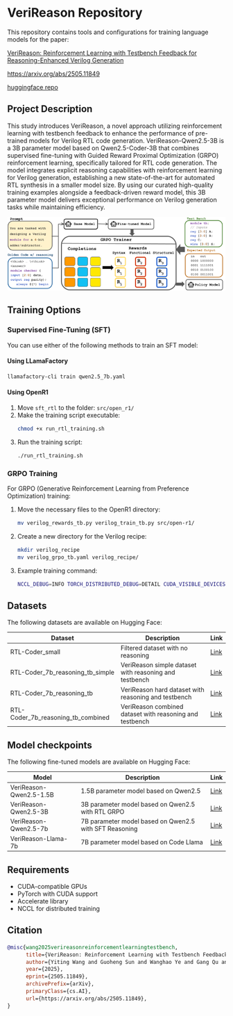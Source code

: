 # VeriReason Repository

This repository contains tools and configurations for training language models for the paper: 

[VeriReason: Reinforcement Learning with Testbench Feedback for Reasoning-Enhanced Verilog Generation](https://arxiv.org/abs/2505.11849) 

https://arxiv.org/abs/2505.11849

[huggingface repo](https://huggingface.co/collections/AI4EDA-CASE/verireason-682807825b20a863e758e51e)

## Project Description

This study introduces VeriReason, a novel approach utilizing reinforcement learning with testbench feedback to enhance the performance of pre-trained models for Verilog RTL code generation. VeriReason-Qwen2.5-3B is a 3B parameter model based on Qwen2.5-Coder-3B that combines supervised fine-tuning with Guided Reward Proximal Optimization (GRPO) reinforcement learning, specifically tailored for RTL code generation.
The model integrates explicit reasoning capabilities with reinforcement learning for Verilog generation, establishing a new state-of-the-art for automated RTL synthesis in a smaller model size. By using our curated high-quality training examples alongside a feedback-driven reward model, this 3B parameter model delivers exceptional performance on Verilog generation tasks while maintaining efficiency.

<p align="center">
  <img src="assets/Verireason_workflow.png" alt="VeriReason Workflow" width="800"/>
</p>

## Training Options

### Supervised Fine-Tuning (SFT)

You can use either of the following methods to train an SFT model:

#### Using LLamaFactory

```bash
llamafactory-cli train qwen2.5_7b.yaml
```

#### Using OpenR1

1. Move `sft_rtl` to the folder: `src/open_r1/`
2. Make the training script executable:
   ```bash
   chmod +x run_rtl_training.sh
   ```
3. Run the training script:
   ```bash
   ./run_rtl_training.sh
   ```

### GRPO Training

For GRPO (Generative Reinforcement Learning from Preference Optimization) training:

1. Move the necessary files to the OpenR1 directory:
   ```bash
   mv verilog_rewards_tb.py verilog_train_tb.py src/open-r1/
   ```
   
2. Create a new directory for the Verilog recipe:
   ```bash
   mkdir verilog_recipe
   mv verilog_grpo_tb.yaml verilog_recipe/
   ```

3. Example training command:
   ```bash
   NCCL_DEBUG=INFO TORCH_DISTRIBUTED_DEBUG=DETAIL CUDA_VISIBLE_DEVICES=5,6,7 ACCELERATE_USE_NCCL=1 accelerate launch --config_file recipes/accelerate_configs/zero3.yaml --num_processes=3 src/open_r1/verilog_train_rtlcoder.py --config verilog_recipe/verilog_grpo_tb.yaml --use_vllm=false
   ```

## Datasets

The following datasets are available on Hugging Face:

| Dataset | Description | Link |
|---------|-------------|------|
| RTL-Coder_small | Filtered dataset with no reasoning | [Link](https://huggingface.co/datasets/Nellyw888/RTL-Coder_small) |
| RTL-Coder_7b_reasoning_tb_simple | VeriReason simple dataset with reasoning and testbench | [Link](https://huggingface.co/datasets/Nellyw888/RTL-Coder_7b_reasoning_tb_simple) |
| RTL-Coder_7b_reasoning_tb | VeriReason hard dataset with reasoning and testbench | [Link](https://huggingface.co/datasets/Nellyw888/RTL-Coder_7b_reasoning_tb) |
| RTL-Coder_7b_reasoning_tb_combined | VeriReason combined dataset with reasoning and testbench | [Link](https://huggingface.co/datasets/Nellyw888/RTL-Coder_7b_reasoning_tb_combined) |

## Model checkpoints

The following fine-tuned models are available on Hugging Face:

| Model | Description | Link |
|-------|-------------|------|
| VeriReason-Qwen2.5-1.5B | 1.5B parameter model based on Qwen2.5 | [Link](https://huggingface.co/Nellyw888/VeriReason-Qwen2.5-1.5B-grpo-small) |
| VeriReason-Qwen2.5-3B | 3B parameter model based on Qwen2.5 with RTL GRPO | [Link](https://huggingface.co/Nellyw888/VeriReason-Qwen2.5-3B-Verilog-RTL-GRPO-reasoning-tb/settings) |
| VeriReason-Qwen2.5-7b | 7B parameter model based on Qwen2.5 with SFT Reasoning | [Link](https://huggingface.co/Nellyw888/VeriReason-Qwen2.5-7b-SFT-Reasoning) |
| VeriReason-Llama-7b | 7B parameter model based on Code Llama | [Link](https://huggingface.co/Nellyw888/VeriReason-Llama-7b-RTLCoder-GRPO-reasoning-tb) |

## Requirements

- CUDA-compatible GPUs
- PyTorch with CUDA support
- Accelerate library
- NCCL for distributed training

## Citation
```bibtex
@misc{wang2025verireasonreinforcementlearningtestbench,
      title={VeriReason: Reinforcement Learning with Testbench Feedback for Reasoning-Enhanced Verilog Generation}, 
      author={Yiting Wang and Guoheng Sun and Wanghao Ye and Gang Qu and Ang Li},
      year={2025},
      eprint={2505.11849},
      archivePrefix={arXiv},
      primaryClass={cs.AI},
      url={https://arxiv.org/abs/2505.11849}, 
}
```
